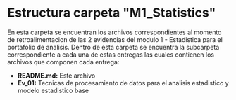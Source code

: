 # Estructura carpeta "M1_Statistics"
En esta carpeta se encuentran los archivos correspondientes al momento de retroalimentacion de las 2 evidencias del modulo 1 - Estadistica para el portafolio de analisis. Dentro de esta carpeta se encuentra la subcarpeta correspondiente a cada una de estas entregas las cuales contienen los archivos que componen cada entrega:
 * **README.md:** Este archivo
 * **Ev_01:** Tecnicas de procesamiento de datos para el analisis estadistico y modelo estadistico base


